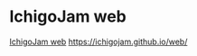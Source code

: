 # IchigoJam web

[IchigoJam web](https://ichigojam.github.io/web/) https://ichigojam.github.io/web/

